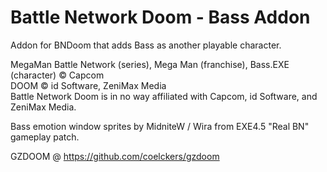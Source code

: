 # Battle Network Doom - Bass Addon
Addon for BNDoom that adds Bass as another playable character.

MegaMan Battle Network (series), Mega Man (franchise), Bass.EXE (character) © Capcom  
DOOM © id Software, ZeniMax Media  
Battle Network Doom is in no way affiliated with Capcom, id Software, and ZeniMax Media.  

Bass emotion window sprites by MidniteW / Wira from EXE4.5 "Real BN" gameplay patch.

GZDOOM @ https://github.com/coelckers/gzdoom
